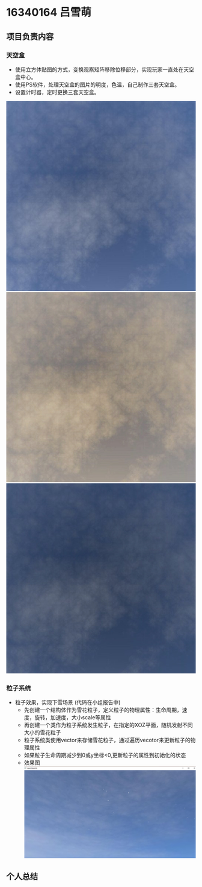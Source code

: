 # 16340164 吕雪萌

## 项目负责内容

### 天空盒

- 使用立方体贴图的方式，变换观察矩阵移除位移部分，实现玩家一直处在天空盒中心。
- 使用PS软件，处理天空盒的图片的明度，色温，自己制作三套天空盒。
- 设置计时器，定时更换三套天空盒。

![sea_up](../pictures/sea_up.JPG)
![sea_up](../pictures/sea_up2.jpg)
![sea_up](../pictures/sea_up3.jpg)

### 粒子系统

- 粒子效果，实现下雪场景 (代码在小组报告中)
	- 先创建一个结构体作为雪花粒子，定义粒子的物理属性：生命周期，速度，旋转，加速度，大小scale等属性
	- 再创建一个类作为粒子系统发生粒子，在指定的XOZ平面，随机发射不同大小的雪花粒子
	- 粒子系统类使用vector来存储雪花粒子，通过遍历vecotor来更新粒子的物理属性
	- 如果粒子生命周期减少到0或y坐标<0,更新粒子的属性到初始化的状态
  - 效果图
  ![snow](../pictures/snow.png)
## 个人总结 
